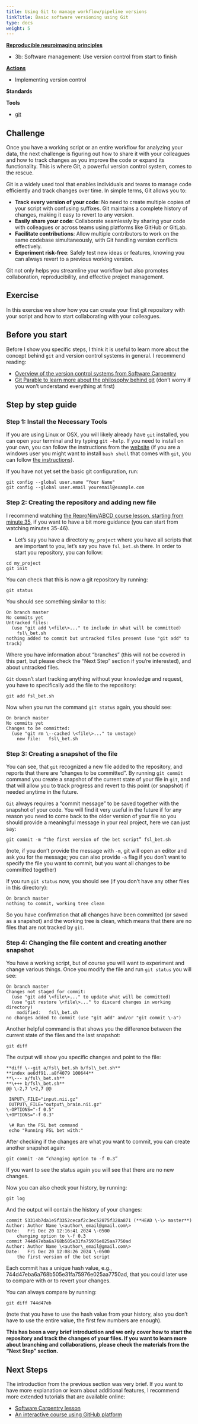 ```yaml
---
title: Using Git to manage workflow/pipeline versions
linkTitle: Basic software versioning using Git
type: docs
weight: 5
---
```


**[Reproducible neuroimaging principles](/about/in-practice/#repronims-principles-of-reproducible-neuroimaging)**

- 3b: Software management:  Use version control from start to finish

**[Actions](/about/in-practice/#repronims-four-core-actions)**

- Implementing version control

**Standards**

**Tools**

- [git](https://git-scm.com/)

## Challenge

Once you have a working script or an entire workflow for analyzing your data, the next challenge is figuring out how to share it with your colleagues and how to track changes as you improve the code or expand its functionality. This is where Git, a powerful version control system, comes to the rescue.

Git is a widely used tool that enables individuals and teams to manage code efficiently and track changes over time. In simple terms, Git allows you to:

* **Track every version of your code**: No need to create multiple copies of your script with confusing suffixes. Git maintains a complete history of changes, making it easy to revert to any version.
* **Easily share your code**: Collaborate seamlessly by sharing your code with colleagues or across teams using platforms like GitHub or GitLab.
* **Facilitate contributions**: Allow multiple contributors to work on the same codebase simultaneously, with Git handling version conflicts effectively.
* **Experiment risk-free**: Safely test new ideas or features, knowing you can always revert to a previous working version.

Git not only helps you streamline your workflow but also promotes collaboration, reproducibility, and effective project management.

## Exercise

In this exercise we show how you can create your first git repository with your script and how to start collaborating with your colleagues.

## Before you start

Before I show you specific steps, I think it is useful to learn more about the concept behind `git` and version control systems in general. I recommend reading:

- [Overview of the version control systems from Software Carpentry](https://swcarpentry.github.io/git-novice/01-basics.html)
- [Git Parable to learn more about the philosophy behind git](https://practical-neuroimaging.github.io/git_parable.html#the-git-parable) (don’t worry if you won’t understand everything at first)

## Step by step guide

### Step 1: Install the Necessary Tools

If you are using Linux or OSX, you will likely already have `git` installed, you can open your terminal and try typing `git –help`. If you need to install on your own, you can follow the instructions from the [website](https://git-scm.com/downloads) (if you are a windows user you might want to install `bash shell` that comes with `git`, you can follow [the instructions](https://carpentries.github.io/workshop-template/install_instructions/#shell)).

If you have not yet set the basic git configuration, run:

```
git config --global user.name "Your Name"
git config --global user.email youremail@example.com
```

### Step 2: Creating the repository and adding new file

I recommend watching [the ReproNim/ABCD course lesson, starting from minute 35](https://www.youtube.com/watch?v=SyKmry47SsY&t=2139s&ab_channel=ABCD-ReproNimCourse), if you want to have a bit more guidance (you can start from watching minutes 35-46).

- Let’s say you have a directory `my_project` where you have all scripts that are important to you, let’s say you have `fsl_bet.sh` there. In order to start you repository, you can follow:

```
cd my_project
git init
```

  You can check that this is now a git repository by running:

```
git status
```

  You should see something similar to this:

```
On branch master
No commits yet
Untracked files:
  (use "git add \<file\>..." to include in what will be committed)
	fsl\_bet.sh
nothing added to commit but untracked files present (use "git add" to track)
```

 Where you have information about “branches” (this will not be covered in this part, but please check the “Next Step” section if you’re interested), and about untracked files.

`Git` doesn’t start tracking anything without your knowledge and request, you have to specifically add the file to the repository:

```
git add fsl_bet.sh
```

Now when you run the command `git status` again, you should see:

```
On branch master
No commits yet
Changes to be committed:
  (use "git rm \--cached \<file\>..." to unstage)
	new file:   fsl\_bet.sh
```

### Step 3: Creating a snapshot of the file

You can see, that `git` recognized a new file added to the repository, and reports that there are “changes to be committed”. By running `git commit` command you create a snapshot of the current state of your file in `git`, and that will allow you to track progress and revert to this point (or snapshot) if needed anytime in the future.

`Git` always requires a “commit message” to be saved together with the snapshot of your code. You will find it very useful in the future if for any reason you need to come back to the older version of your file so you should provide a meaningful message in your real project, here we can just say:

```
git commit -m “the first version of the bet script” fsl_bet.sh
```

(note, if you don’t provide the message with `-m`, git will open an editor and ask you for the message; you can also provide `-a` flag if you don’t want to specify the file you want to commit, but you want all changes to be committed together)

If you run `git status` now, you should see (if you don’t have any other files in this directory):

```
On branch master
nothing to commit, working tree clean
```

So you have confirmation that all changes have been committed (or saved as a snapshot) and the working tree is clean, which means that there are no files that are not tracked by `git`.	

### Step 4: Changing the file content and creating another snapshot

You have a working script, but of course you will want to experiment and change various things. Once you modify the file and run `git status` you will see:

```
On branch master
Changes not staged for commit:
  (use "git add \<file\>..." to update what will be committed)
  (use "git restore \<file\>..." to discard changes in working directory)
	modified:   fsl\_bet.sh
no changes added to commit (use "git add" and/or "git commit \-a")
```

Another helpful command is that shows you the difference between the current state of the files and the last snapshot:

```
git diff
```

The output will show you specific changes and point to the file:

```
**diff \--git a/fsl\_bet.sh b/fsl\_bet.sh**
**index ae6df91..a8f4079 100644**
**\--- a/fsl\_bet.sh**
**\+++ b/fsl\_bet.sh**
@@ \-2,7 \+2,7 @@

 INPUT\_FILE="input.nii.gz"
 OUTPUT\_FILE="output\_brain.nii.gz"
\-OPTIONS="-f 0.5"
\+OPTIONS="-f 0.3"

 \# Run the FSL bet command
 echo "Running FSL bet with:"
```

After checking if the changes are what you want to commit, you can create another snapshot again:

```
git commit -am “changing option to -f 0.3”
```

If you want to see the status again you will see that there are no new changes.

Now you can also check your history, by running:

```
git log
```

And the output will contain the history of your changes:

```
commit 53314b7da1e5f3352cecaf2c3ec52875f328a871 (**HEAD \-\> master**)
Author: Author Name \<author\_email@gmail.com\>
Date:   Fri Dec 20 12:16:41 2024 \-0500
    changing option to \-f 0.3
commit 744d47eba6a768b505e31fa75976e025aa7750ad
Author: Author Name \<author\_email@gmail.com\>
Date:   Fri Dec 20 12:08:26 2024 \-0500
    the first version of the bet script
```

Each commit has a unique hash value, e.g., 744d47eba6a768b505e31fa75976e025aa7750ad, that you could later use to compare with or to revert your changes.

You can always compare by running:

```
git diff 744d47eb
```

(note that you have to use the hash value from your history, also you don’t have to use the entire value, the first few numbers are enough).

**This has been a very brief introduction and we only cover how to start the repository and track the changes of your files. If you want to learn more about branching and collaborations, please check the materials from the “Next Step” section.**

## Next Steps

The introduction from the previous section was very brief. If you want to have more explanation or learn about additional features, I recommend more extended tutorials that are available online:

- [Software Carpentry lesson](https://swcarpentry.github.io/git-novice/index.html)
- [An interactive course using GitHub platform](https://github.com/Science-Reproducibility/version-control-systems/tree/main)

